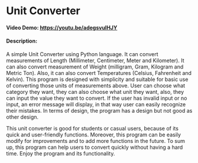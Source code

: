 # Unit Converter
#### Video Demo: https://youtu.be/adegsvulHJY
#### Description: 

 A simple Unit Converter using Python language. It can convert measurements of Length (Millimeter, Centimeter, Meter and Kilometer).
 It can also convert measurement of Weight (milligram, Gram, Kilogram and Metric Ton). Also, it can also convert Temperatures (Celsius, 
 Fahrenheit and Kelvin). This program is designed with simplicity and suitable for basic use of converting those units of measurements 
 above. User can choose what category they want, they can also choose what unit they want, also, they can input the value they want to convert. 
 If the user has invalid input or no input, an error message will display, in that way user can easily recognize their mistakes. 
 In terms of design, the program has a design  but not good as other design.
 
 This unit converter is good for students or casual users, because of its quick and user-friendly functions. Moreover, this program can be easily
 modify for improvements and to add more functions in the future. To sum up, this program can help users to convert quickly without having a hard time.
 Enjoy the program and its functionality.
